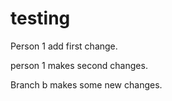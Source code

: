 # testing

Person 1 add first change.

person 1 makes second changes.

Branch b makes some new changes.